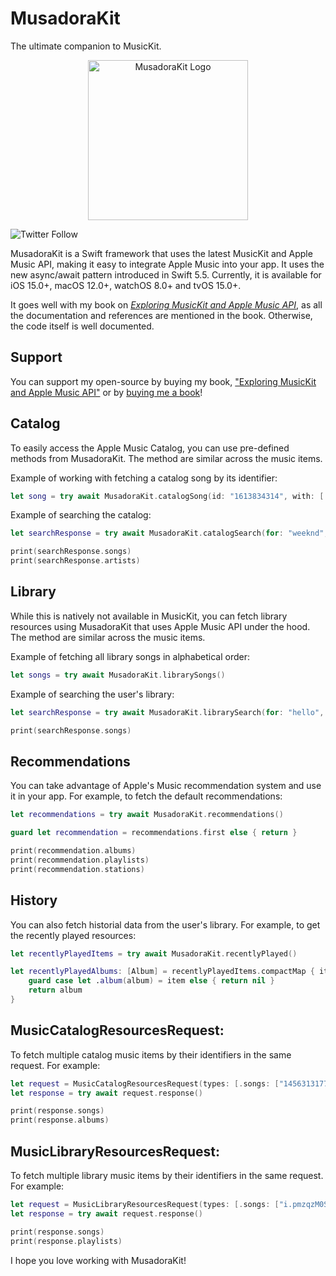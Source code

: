 # MusadoraKit

The ultimate companion to MusicKit.

<p align="center">
  <img src= "https://github.com/rryam/MusadoraKit/blob/main/MusadoraKitIcon.png" alt="MusadoraKit Logo" width="256"/>
</p>

![Twitter Follow](https://img.shields.io/twitter/follow/rudrankriyam?style=social)

MusadoraKit is a Swift framework that uses the latest MusicKit and Apple Music API, making it easy to integrate Apple Music into your app. It uses the new async/await pattern introduced in Swift 5.5. Currently, it is available for iOS 15.0+, macOS 12.0+, watchOS 8.0+ and tvOS 15.0+.

It goes well with my book on [*Exploring MusicKit and Apple Music API*](http://exploringmusickit.com), as all the documentation and references are mentioned in the book. Otherwise, the code itself is well documented.

## Support 

You can support my open-source by buying my book, ["Exploring MusicKit and Apple Music API"](exploringmusickit.com) or by [buying me a book](https://www.buymeacoffee.com/rudrank)! 

## Catalog 

To easily access the Apple Music Catalog, you can use pre-defined methods from MusadoraKit. The method are similar across the music items. 

Example of working with fetching a catalog song by its identifier: 

```swift 
let song = try await MusadoraKit.catalogSong(id: "1613834314", with: [.albums])
```

Example of searching the catalog: 

```swift 
let searchResponse = try await MusadoraKit.catalogSearch(for: "weeknd", types: [Song.self, Artist.self])

print(searchResponse.songs)
print(searchResponse.artists)
```

## Library 

While this is natively not available in MusicKit, you can fetch library resources using MusadoraKit that uses Apple Music API under the hood. The method are similar across the music items. 

Example of fetching all library songs in alphabetical order: 

```swift 
let songs = try await MusadoraKit.librarySongs()
```

Example of searching the user's library: 

```swift 
let searchResponse = try await MusadoraKit.librarySearch(for: "hello", types: [Song.self])

print(searchResponse.songs)
```

## Recommendations 

You can take advantage of Apple's Music recommendation system and use it in your app. For example, to fetch the default recommendations: 

```swift 
let recommendations = try await MusadoraKit.recommendations()

guard let recommendation = recommendations.first else { return }

print(recommendation.albums)
print(recommendation.playlists)
print(recommendation.stations)
```

## History 

You can also fetch historial data from the user's library. For example, to get the recently played resources: 

```swift 
let recentlyPlayedItems = try await MusadoraKit.recentlyPlayed()

let recentlyPlayedAlbums: [Album] = recentlyPlayedItems.compactMap { item in
    guard case let .album(album) = item else { return nil }
    return album
}
```

## MusicCatalogResourcesRequest: 

To fetch multiple catalog music items by their identifiers in the same request. For example:

```swift 
let request = MusicCatalogResourcesRequest(types: [.songs: ["1456313177"], .albums: ["1531125029", "1575203352"]])
let response = try await request.response()

print(response.songs)
print(response.albums)
```

## MusicLibraryResourcesRequest:

To fetch multiple library music items by their identifiers in the same request. For example:

```swift
let request = MusicLibraryResourcesRequest(types: [.songs: ["i.pmzqzM0S2rl5N4L"], .playlists: ["p.PkxVBgps2zOdV3r"]])
let response = try await request.response()

print(response.songs)
print(response.playlists)
```

I hope you love working with MusadoraKit! 
